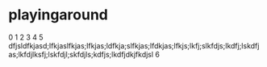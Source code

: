 # playingaround
0
1
2
3
4
5
dfjsldfkjasd;lfkjaslfkjas;lfkjas;ldfkja;slfkjas;lfdkjas;lfkjs;lkfj;slkfdjs;lkdfj;lskdfjas;lkfdjlksfj;lskfdjl;skfdjls;kdfjs;lkdfjdkjfkdjsl
6
